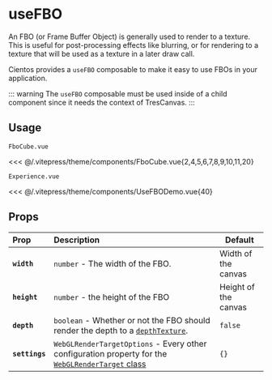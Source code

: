 # useFBO <Badge type="warning" text="^3.5.0" />

An FBO (or Frame Buffer Object) is generally used to render to a texture. This is useful for post-processing effects like blurring, or for rendering to a texture that will be used as a texture in a later draw call.

Cientos provides a `useFBO` composable to make it easy to use FBOs in your application.

::: warning
The `useFBO` composable must be used inside of a child component since it needs the context of TresCanvas.
:::

<DocsDemo>
  <UseFBODemo />
</DocsDemo>

## Usage

`FboCube.vue`

<<< @/.vitepress/theme/components/FboCube.vue{2,4,5,6,7,8,9,10,11,20}

`Experience.vue`

<<< @/.vitepress/theme/components/UseFBODemo.vue{40}

## Props

| Prop           | Description                                                                                                                                                            | Default              |
| :------------- | :--------------------------------------------------------------------------------------------------------------------------------------------------------------------- | -------------------- |
| **`width`**    | `number` - The width of the FBO.                                                                                                                                       | Width of the canvas  |
| **`height`**   | `number` - the height of the FBO                                                                                                                                       | Height of the canvas |
| **`depth`**    | `boolean` - Whether or not the FBO should render the depth to a [`depthTexture`](https://threejs.org/docs/?q=webglre#api/en/renderers/WebGLRenderTarget.depthTexture). | `false`              |
| **`settings`** | `WebGLRenderTargetOptions` - Every other configuration property for the [`WebGLRenderTarget` class](https://threejs.org/docs/#api/en/renderers/WebGLRenderTarget)      | `{}`                 |
